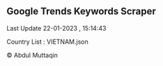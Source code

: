 

## Google Trends Keywords Scraper 
 
Last Update 22-01-2023 , 15:14:43

Country List :
VIETNAM.json



© Abdul Muttaqin 
